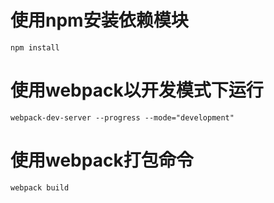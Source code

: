 # 使用npm安装依赖模块

```
npm install
```


# 使用webpack以开发模式下运行

```
webpack-dev-server --progress --mode="development"
```


# 使用webpack打包命令

```
webpack build
```
